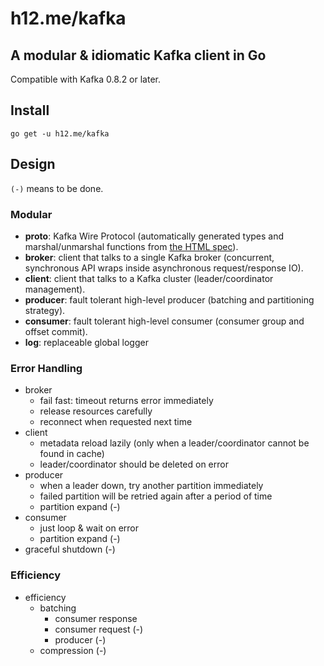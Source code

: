 h12.me/kafka
============

A modular & idiomatic Kafka client in Go
----------------------------------------

Compatible with Kafka 0.8.2 or later.

Install
-------

```
go get -u h12.me/kafka
```

Design
------

`(-)` means to be done.

### Modular

* **proto**: Kafka Wire Protocol (automatically generated types and
  marshal/unmarshal functions from
  [the HTML spec](https://cwiki.apache.org/confluence/display/KAFKA/A+Guide+To+The+Kafka+Protocol)).
* **broker**: client that talks to a single Kafka broker (concurrent,
  synchronous API wraps inside asynchronous request/response IO).
* **client**: client that talks to a Kafka cluster (leader/coordinator management).
* **producer**: fault tolerant high-level producer (batching and partitioning strategy).
* **consumer**: fault tolerant high-level consumer (consumer group and offset commit).
* **log**: replaceable global logger

### Error Handling

* broker
  + fail fast: timeout returns error immediately
  + release resources carefully
  + reconnect when requested next time
* client
  + metadata reload lazily (only when a leader/coordinator cannot be found in cache)
  + leader/coordinator should be deleted on error
* producer
  + when a leader down, try another partition immediately
  + failed partition will be retried again after a period of time
  + partition expand (-)
* consumer
  + just loop & wait on error
  + partition expand (-)
* graceful shutdown (-)

### Efficiency

* efficiency
  + batching
    - consumer response
    - consumer request (-)
    - producer (-)
  + compression (-)

